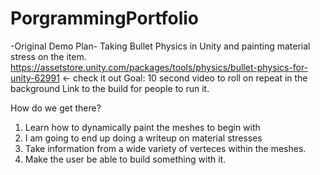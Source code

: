 # PorgrammingPortfolio

-Original Demo Plan-
Taking Bullet Physics in Unity and painting material stress on the item.
https://assetstore.unity.com/packages/tools/physics/bullet-physics-for-unity-62991 <- check it out
Goal: 10 second video to roll on repeat in the background
Link to the build for people to run it.

How do we get there?
1. Learn how to dynamically paint the meshes to begin with
2. I am going to end up doing a writeup on material stresses
3. Take information from a wide variety of verteces within the meshes.
4. Make the user be able to build something with it.
